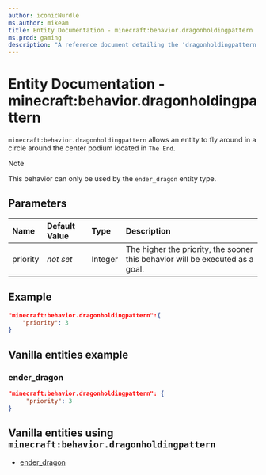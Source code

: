 ```yaml
---
author: iconicNurdle
ms.author: mikeam
title: Entity Documentation - minecraft:behavior.dragonholdingpattern
ms.prod: gaming
description: "A reference document detailing the 'dragonholdingpattern' entity goal"
---
```


# Entity Documentation - minecraft:behavior.dragonholdingpattern

`minecraft:behavior.dragonholdingpattern` allows an entity to fly around in a circle around the center podium located in `The End`.

> [!NOTE]
> This behavior can only be used by the `ender_dragon` entity type.

## Parameters

|Name |Default Value  |Type  |Description  |
|:----------|:----------|:----------|:----------|
| priority|*not set*| Integer |The higher the priority, the sooner this behavior will be executed as a goal.|

## Example

```json
"minecraft:behavior.dragonholdingpattern":{
    "priority": 3
}
```

## Vanilla entities example

### ender_dragon

```json
"minecraft:behavior.dragonholdingpattern": {
     "priority": 3
}
```

## Vanilla entities using `minecraft:behavior.dragonholdingpattern`

- [ender_dragon](../../../../Source/VanillaBehaviorPack_Snippets/entities/ender_dragon.md)
